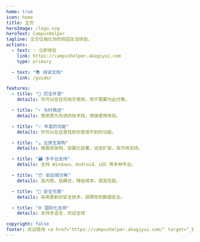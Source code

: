 ```yaml
---
home: true
icon: home
title: 主页
heroImage: /logo.svg
heroText: CampusHelper
tagline: 全方位强化你的校园生活体验。
actions:
  - text: 💡 立即体验
    link: https://campushelper.akagiyui.com
    type: primary

  - text: "📚 阅读文档"
    link: /guide/

features:
  - title: "📝 完全开源"
    details: 你可以在任何地方使用，而不需要为此付费。

  - title: "⚡️ 与时俱进"
    details: 使用更为先进的技术栈，增强使用体验。

  - title: "💡 丰富的功能"
    details: 你可以在这里找到你意想不到的功能。

  - title: "☁️ 云原生架构"
    details: 微服务架构，容器化部署，动态扩容，高可用支持。

  - title: "🗃️ 多平台支持"
    details: 支持 Windows、Android、iOS 等多种平台。

  - title: "📦 前后端分离"
    details: 高内聚、低耦合，降低成本、提高性能。

  - title: "🔐 安全可靠"
    details: 采用更新的安全技术，保障你的数据安全。

  - title: "🌐 国际化支持"
    details: 支持多语言，欢迎全球

copyright: false
footer: 欢迎使用 <a href="https://campushelper.akagiyui.com/" target="_blank">CampusHelper</a> | MIT 协议, 版权所有 © 2023 AkagiYui
---
```

